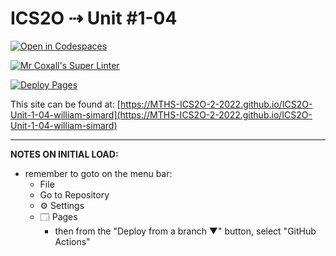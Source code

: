 # ICS2O ⇢ Unit #1-04

[![Open in Codespaces](https://classroom.github.com/assets/launch-codespace-f4981d0f882b2a3f0472912d15f9806d57e124e0fc890972558857b51b24a6f9.svg)](https://classroom.github.com/open-in-codespaces?assignment_repo_id=10167241)

[![Mr Coxall's Super Linter](https://github.com/MTHS-ICS2O-2-2022/ICS2O-Unit-1-04-william-simard/workflows/Mr%20Coxall's%20Super%20Linter/badge.svg)](https://github.com/MTHS-ICS2O-2-2022/ICS2O-Unit-1-04-william-simard/actions)

[![Deploy Pages](https://github.com/MTHS-ICS2O-2-2022/ICS2O-Unit-1-04-william-simard/workflows/Deploy%20Pages/badge.svg)](https://github.com/MTHS-ICS2O-2-2022/ICS2O-Unit-1-04-william-simard/actions)

This site can be found at: [https://MTHS-ICS2O-2-2022.github.io/ICS2O-Unit-1-04-william-simard](https://MTHS-ICS2O-2-2022.github.io/ICS2O-Unit-1-04-william-simard)

---

**NOTES ON INITIAL LOAD:**
- remember to goto on the menu bar:
  - File
  - Go to Repository
  - ⚙ Settings
  - 🗔 Pages
    - then from the "Deploy from a branch ▼" button, select "GitHub Actions"
